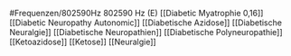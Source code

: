 #Frequenzen/802590Hz
802590 Hz (E)
[[Diabetic Myatrophie 0,16]]
[[Diabetic Neuropathy Autonomic]]
[[Diabetische Azidose]]
[[Diabetische Neuralgie]]
[[Diabetische Neuropathien]]
[[Diabetische Polyneuropathie]]
[[Ketoazidose]]
[[Ketose]]
[[Neuralgie]]